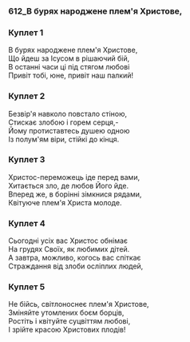 ### 612_В бурях народжене плем'я Христове,
### Куплет 1
В бурях народжене плем'я Христове, <br/>Що йдеш за Ісусом в рішаючий бій, <br/>В останні часи ці під стягом любові <br/>Привіт тобі, юне, привіт наш палкий!
### Куплет 2
Безвір'я навколо повстало стіною, <br/>Стискає злобою і горем серця,- <br/>Йому протиставтесь душею одною <br/>Із полум'ям віри, стійкі до кінця.
### Куплет 3
Христос-переможець іде перед вами, <br/>Хитається зло, де любов Його йде. <br/>Вперед же, в борінні зімкнися рядами, <br/>Квітуюче плем'я Христа молоде.
### Куплет 4
Сьогодні усіх вас Христос обнімає <br/>На грудях Своїх, як любимих дітей. <br/>А завтра, можливо, когось вас спіткає <br/>Страждання від злоби осліплих людей,
### Куплет 5
Не бійсь, світлоноснеє плем'я Христове, <br/>Зміняйте утомлених боєм борців, 	<br/>Ростіть і квітуйте суцвіттям любові, <br/>І зрійте красою Христових плодів!
